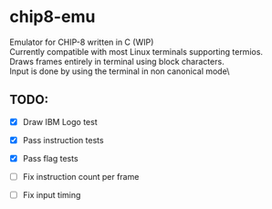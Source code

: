 # chip8-emu
Emulator for CHIP-8 written in C (WIP)\
Currently compatible with most Linux terminals supporting termios.\
Draws frames entirely in terminal using block characters. \
Input is done by using the terminal in non canonical mode\

## TODO:
- [x] Draw IBM Logo test
- [x] Pass instruction tests
- [x] Pass flag tests
- [ ] Fix instruction count per frame
- [ ] Fix input timing

